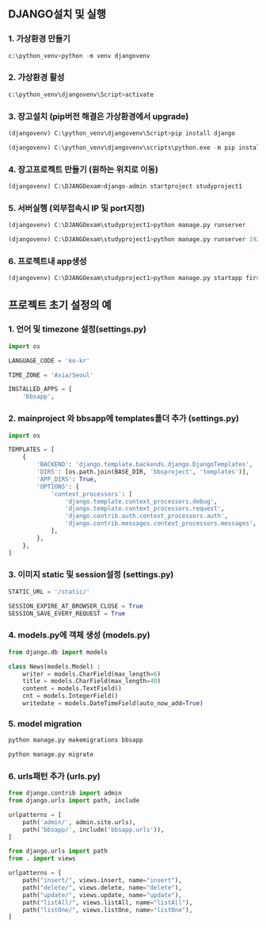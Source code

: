 ## DJANGO설치 및 실행

### 1. 가상환경 만들기

```python
c:\python_venv>python -m venv djangovenv
```

### 2. 가상환경 활성

```py
c:\python_venv\djangovenv\Script>activate
```

### 3. 장고설치 (pip버전 해결은 가상환경에서 upgrade)

```python
(djangovenv) C:\python_venv\djangovenv\Script>pip install django 
```

```python
(djangovenv) C:\python_venv\djangovenv\scripts\python.exe -m pip install --upgrade pip
```

### 4. 장고프로젝트 만들기 (원하는 위치로 이동)

```python
(djangovenv) C:\DJANGOexam>django-admin startproject studyproject1
```

### 5. 서버실행 (외부접속시 IP 및 port지정)

```py
(djangovenv) C:\DJANGOexam\studyproject1>python manage.py runserver
```

```python
(djangovenv) C:\DJANGOexam\studyproject1>python manage.py runserver 192.168.0.25:8000
```

### 6. 프로젝트내 app생성

``` python
(djangovenv) C:\DJANGOexam\studyproject1>python manage.py startapp firstapp
```



## 프로젝트 초기 설정의 예

### 1. 언어 및 timezone 설정(settings.py)

``` python
import os

LANGUAGE_CODE = 'ko-kr'

TIME_ZONE = 'Asia/Seoul'

INSTALLED_APPS = [
    'bbsapp',
```

### 2. mainproject 와 bbsapp에 templates폴더 추가 (settings.py)

```python
import os

TEMPLATES = [
    {
        'BACKEND': 'django.template.backends.django.DjangoTemplates',
        'DIRS': [os.path.join(BASE_DIR, 'bbsproject', 'templates')],
        'APP_DIRS': True,
        'OPTIONS': {
            'context_processors': [
                'django.template.context_processors.debug',
                'django.template.context_processors.request',
                'django.contrib.auth.context_processors.auth',
                'django.contrib.messages.context_processors.messages',
            ],
        },
    },
]
```

### 3. 이미지 static 및 session설정 (settings.py)

```python
STATIC_URL = '/static/'

SESSION_EXPIRE_AT_BROWSER_CLOSE = True
SESSION_SAVE_EVERY_REQUEST = True
```



### 4. models.py에 객체 생성 (models.py)

``` python
from django.db import models

class News(models.Model) :
    writer = models.CharField(max_length=6)
    title = models.CharField(max_length=40)
    content = models.TextField()
    cnt = models.IntegerField()
    writedate = models.DateTimeField(auto_now_add=True)
```

### 5. model migration

```python
python manage.py makemigrations bbsapp

python manage.py migrate
```

### 6. urls패턴 추가 (urls.py)

``` python
from django.contrib import admin
from django.urls import path, include

urlpatterns = [
    path('admin/', admin.site.urls),
    path('bbsapp/', include('bbsapp.urls')),
]

from django.urls import path
from . import views

urlpatterns = [
    path("insert/", views.insert, name="insert"),
    path("delete/", views.delete, name="delete"),
    path("update/", views.update, name="update"),
    path("listAll/", views.listAll, name="listAll"),
    path("listOne/", views.listOne, name="listOne"),
]
```



